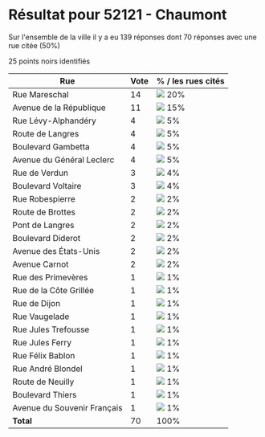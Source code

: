# Résultat pour 52121 - Chaumont

Sur l'ensemble de la ville il y a eu 139 réponses dont 70 réponses avec une rue citée (50%)

25 points noirs identifiés

| Rue | Vote | % / les rues cités|
|-----|------|-------------------|
| Rue Mareschal | 14 | <img src="../../img/bar_20.gif" />&nbsp;20%|
| Avenue de la République | 11 | <img src="../../img/bar_15.gif" />&nbsp;15%|
| Rue Lévy-Alphandéry | 4 | <img src="../../img/bar_5.gif" />&nbsp;5%|
| Route de Langres | 4 | <img src="../../img/bar_5.gif" />&nbsp;5%|
| Boulevard Gambetta | 4 | <img src="../../img/bar_5.gif" />&nbsp;5%|
| Avenue du Général Leclerc | 4 | <img src="../../img/bar_5.gif" />&nbsp;5%|
| Rue de Verdun | 3 | <img src="../../img/bar_4.gif" />&nbsp;4%|
| Boulevard Voltaire | 3 | <img src="../../img/bar_4.gif" />&nbsp;4%|
| Rue Robespierre | 2 | <img src="../../img/bar_2.gif" />&nbsp;2%|
| Route de Brottes | 2 | <img src="../../img/bar_2.gif" />&nbsp;2%|
| Pont de Langres | 2 | <img src="../../img/bar_2.gif" />&nbsp;2%|
| Boulevard Diderot | 2 | <img src="../../img/bar_2.gif" />&nbsp;2%|
| Avenue des États-Unis | 2 | <img src="../../img/bar_2.gif" />&nbsp;2%|
| Avenue Carnot | 2 | <img src="../../img/bar_2.gif" />&nbsp;2%|
| Rue des Primevères | 1 | <img src="../../img/bar_1.gif" />&nbsp;1%|
| Rue de la Côte Grillée | 1 | <img src="../../img/bar_1.gif" />&nbsp;1%|
| Rue de Dijon | 1 | <img src="../../img/bar_1.gif" />&nbsp;1%|
| Rue Vaugelade | 1 | <img src="../../img/bar_1.gif" />&nbsp;1%|
| Rue Jules Trefousse | 1 | <img src="../../img/bar_1.gif" />&nbsp;1%|
| Rue Jules Ferry | 1 | <img src="../../img/bar_1.gif" />&nbsp;1%|
| Rue Félix Bablon | 1 | <img src="../../img/bar_1.gif" />&nbsp;1%|
| Rue André Blondel | 1 | <img src="../../img/bar_1.gif" />&nbsp;1%|
| Route de Neuilly | 1 | <img src="../../img/bar_1.gif" />&nbsp;1%|
| Boulevard Thiers | 1 | <img src="../../img/bar_1.gif" />&nbsp;1%|
| Avenue du Souvenir Français | 1 | <img src="../../img/bar_1.gif" />&nbsp;1%|
| **Total** | 70 | 100%|
